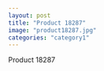 ```yaml
---
layout: post
title: "Product 18287"
image: "product18287.jpg"
categories: "category1"
---
```

Product 18287
